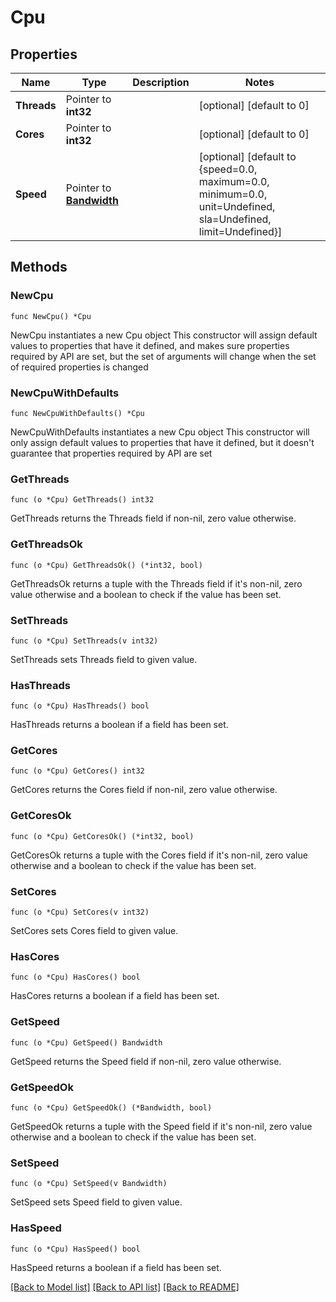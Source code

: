 # Cpu

## Properties

Name | Type | Description | Notes
------------ | ------------- | ------------- | -------------
**Threads** | Pointer to **int32** |  | [optional] [default to 0]
**Cores** | Pointer to **int32** |  | [optional] [default to 0]
**Speed** | Pointer to [**Bandwidth**](Bandwidth.md) |  | [optional] [default to {speed=0.0, maximum=0.0, minimum=0.0, unit=Undefined, sla=Undefined, limit=Undefined}]

## Methods

### NewCpu

`func NewCpu() *Cpu`

NewCpu instantiates a new Cpu object
This constructor will assign default values to properties that have it defined,
and makes sure properties required by API are set, but the set of arguments
will change when the set of required properties is changed

### NewCpuWithDefaults

`func NewCpuWithDefaults() *Cpu`

NewCpuWithDefaults instantiates a new Cpu object
This constructor will only assign default values to properties that have it defined,
but it doesn't guarantee that properties required by API are set

### GetThreads

`func (o *Cpu) GetThreads() int32`

GetThreads returns the Threads field if non-nil, zero value otherwise.

### GetThreadsOk

`func (o *Cpu) GetThreadsOk() (*int32, bool)`

GetThreadsOk returns a tuple with the Threads field if it's non-nil, zero value otherwise
and a boolean to check if the value has been set.

### SetThreads

`func (o *Cpu) SetThreads(v int32)`

SetThreads sets Threads field to given value.

### HasThreads

`func (o *Cpu) HasThreads() bool`

HasThreads returns a boolean if a field has been set.

### GetCores

`func (o *Cpu) GetCores() int32`

GetCores returns the Cores field if non-nil, zero value otherwise.

### GetCoresOk

`func (o *Cpu) GetCoresOk() (*int32, bool)`

GetCoresOk returns a tuple with the Cores field if it's non-nil, zero value otherwise
and a boolean to check if the value has been set.

### SetCores

`func (o *Cpu) SetCores(v int32)`

SetCores sets Cores field to given value.

### HasCores

`func (o *Cpu) HasCores() bool`

HasCores returns a boolean if a field has been set.

### GetSpeed

`func (o *Cpu) GetSpeed() Bandwidth`

GetSpeed returns the Speed field if non-nil, zero value otherwise.

### GetSpeedOk

`func (o *Cpu) GetSpeedOk() (*Bandwidth, bool)`

GetSpeedOk returns a tuple with the Speed field if it's non-nil, zero value otherwise
and a boolean to check if the value has been set.

### SetSpeed

`func (o *Cpu) SetSpeed(v Bandwidth)`

SetSpeed sets Speed field to given value.

### HasSpeed

`func (o *Cpu) HasSpeed() bool`

HasSpeed returns a boolean if a field has been set.


[[Back to Model list]](../README.md#documentation-for-models) [[Back to API list]](../README.md#documentation-for-api-endpoints) [[Back to README]](../README.md)


